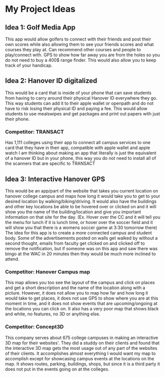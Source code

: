# My Project Ideas

## Idea 1: Golf Media App
 This app would allow golfers to connect with their friends and post their own scores while also allowing them to see your friends scores and what courses they play at. 
 Can recommend other courses and people to play/connect with.
 GPS to show how far away you are from the holes so you do not need to buy a 400$ range finder.
 This would also allow you to keep track of your handicap.

## Idea 2: Hanover ID digitalized
 This would be a card that is inside of your phone that can save students from having to carry around their physical Hanover ID everywhere they go.
 This way students can add it to their apple wallet or openpath and do not have to risk losing their physical ID and paying a fee.
 This would allow students to use mealswipes and get packages and print out papers with just their phone.
### Competitor: TRANSACT 
Has 1,111 colleges using their app to connect all campus services to one card that they have in their app, compatible with apple wallet and apple watch
I am thinking about making an app that literally is just the equivalent of a hanover ID but in your phone, this way you do not need to install all of the scanners that are specific to TRANSACT

## Idea 3: Interactive Hanover GPS 
This would be an app/part of the website that takes you current location on hanover college campus and maps how long it would take you to get to your desired location by walking/biking/driving.
It would also have the buildings and other key locations be able to be hovered over or clicked on and it will show you the name of the building/location and give you important information on that site for the day. (Ex. Hover over the CC and it will tell you the menu for lunch if it is lunch time, or hover over the soccer field and it will show you that there is a womens soccer game at 3:30 tomorrow there)
The idea for this app is to create a more connected campus and student body. Some of the advertisements posted on walls get walked by without a second thought, emails from faculty get clicked on and clicked off to remove the notification, but if someone was on this app and saw there was bingo at the WAC in 20 minutes then they would be much more inclined to attend.
### Competitor: Hanover Campus map
This map allows you too see the layout of the campus and click on places and get a short description and the name of the location along with a picture. However, it does not allow you to map how far and how long it would take to get places, it does not use GPS to show where you are at this moment in time, and it does not show events that are upcoming/ongoing at the locations you can click on. It also has a very poor map that shows black and white, no features, no 3D or anything else.
### Competitor: Concept3D 
This company serves about 675 college campuses in making an interactive 3D map for their websites'. They did a studdy on their clients and found that the interactive 3D map gets the most usage out of any part of the websites of their clients. It accomplishes almost everything I would want my map to accomplish except for showcasing campus events at the locations on the map. It shows routes, parking, buildings, shops, but since it is a third party it does not put in the events going on at the colleges.
